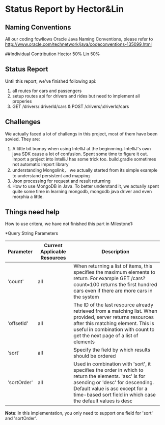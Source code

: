 # Status Report by Hector&Lin
## Naming Conventions
All our coding fowllows Oracle Java Naming Conventions, please refer to http://www.oracle.com/technetwork/java/codeconventions-135099.html

##Individual Contribution
Hector 50%
Lin 50%

## Status Report

Until this report, we've finished following api:

1. all routes for cars and passengers
2. setup routes api for drivers and rides but need to implement all properies
3. GET /drivers/:driverId/cars & POST /drivers/:driverId/cars

## Challenges
We actually faced a lot of challengs in this project, most of them have been sovled. They are:

1. A little bit bumpy when using IntelliJ at the beginnning. IntelliJ's own java SDK cause a lot of confusion. Spent some time to figure it out. Import a project into IntelliJ has some trick too. build.gradle sometimes not automatic import library
2. understanding Mongolink， we actually started from its simple example to understand persistent and mapping
3. Json processing for request and result returning
4. How to use MongoDB in Java. To better understand it, we actually spent quite some time in learning mongodb, mongodb java driver and even morphia a little.

## Things need help

 How to use critera, we have not finished this part  in Milestone1: 

*Query String Parameters

Parameter	| Current Applicable Resources |	Description
----------|------------------------------|-------------
'count'	| all	| When returning a list of items, this specifies the maximum elements to return. For example GET /cars?count=100 returns the first hundred cars even if there are more cars in the system
'offsetId' |	all	| The ID of the last resource already retrieved from a matching list. When provided, server returns resources after this matching element. This is useful in combination with count to get the next page of a list of elements
'sort' | 	all	| Specify the field by which results should be ordered
'sortOrder' |	all	| Used in combination with 'sort', it specifies the order in which to return the elements. 'asc' is for asending or 'desc' for descending. Default value is asc except for a time-based sort field in which case the default values is desc
**Note**: In this implementation, you only need to support one field for 'sort' and 'sortOrder'.
